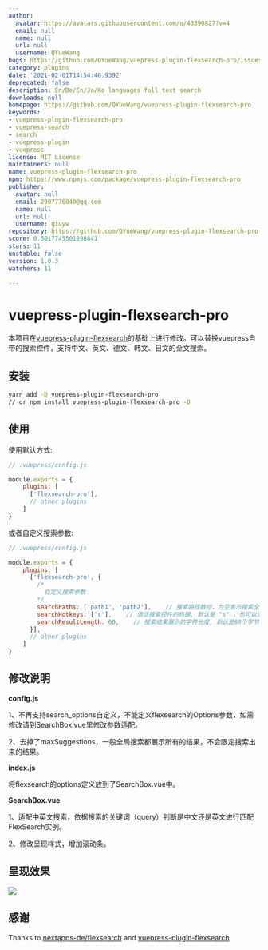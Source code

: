 ```yaml
---
author:
  avatar: https://avatars.githubusercontent.com/u/43390827?v=4
  email: null
  name: null
  url: null
  username: QYueWang
bugs: https://github.com/QYueWang/vuepress-plugin-flexsearch-pro/issues
category: plugins
date: '2021-02-01T14:54:40.939Z'
deprecated: false
description: En/De/Cn/Ja/Ko languages full text search
downloads: null
homepage: https://github.com/QYueWang/vuepress-plugin-flexsearch-pro
keywords:
- vuepress-plugin-flexsearch-pro
- vuepress-search
- search
- vuepress-plugin
- vuepress
license: MIT License
maintainers: null
name: vuepress-plugin-flexsearch-pro
npm: https://www.npmjs.com/package/vuepress-plugin-flexsearch-pro
publisher:
  avatar: null
  email: 2907776040@qq.com
  name: null
  url: null
  username: qiuyw
repository: https://github.com/QYueWang/vuepress-plugin-flexsearch-pro
score: 0.5017745501898841
stars: 11
unstable: false
version: 1.0.3
watchers: 11

---
```


# vuepress-plugin-flexsearch-pro

本项目在[vuepress-plugin-flexsearch](https://github.com/z3by/vuepress-plugin-flexsearch.git)的基础上进行修改。可以替换vuepress自带的搜索控件，支持中文、英文、德文、韩文、日文的全文搜索。

## 安装

```bash
yarn add -D vuepress-plugin-flexsearch-pro
// or npm install vuepress-plugin-flexsearch-pro -D
```

## 使用

使用默认方式:

```js
// .vuepress/config.js

module.exports = {
    plugins: [
      ['flexsearch-pro'],
      // other plugins
    ]
}
```

或者自定义搜索参数:

```js
// .vuepress/config.js

module.exports = {
    plugins: [
      ['flexsearch-pro', {
        /*
          自定义搜索参数
        */
        searchPaths: ['path1', 'path2'],    // 搜索路径数组，为空表示搜索全部路径
        searchHotkeys: ['s'],    // 激活搜索控件的热键, 默认是 "s" ，也可以添加更多热键
        searchResultLength: 60,    // 搜索结果展示的字符长度, 默认是60个字节
      }],
      // other plugins
    ]
}
```
## 修改说明

**config.js**

 1、不再支持search_options自定义，不能定义flexsearch的Options参数，如需修改请到SearchBox.vue里修改参数适配。

 2、去掉了maxSuggestions，一般全局搜索都展示所有的结果，不会限定搜索出来的结果。

**index.js**

将flexsearch的options定义放到了SearchBox.vue中。

**SearchBox.vue**

1、适配中英文搜索，依据搜索的关键词（query）判断是中文还是英文进行匹配FlexSearch实例。

2、修改呈现样式，增加滚动条。

## 呈现效果
![](./example/微信截图_20210201132754.png)

## 感谢

Thanks to [nextapps-de/flexsearch](https://github.com/nextapps-de/flexsearch) and [vuepress-plugin-flexsearch](https://github.com/z3by/vuepress-plugin-flexsearch.git)
